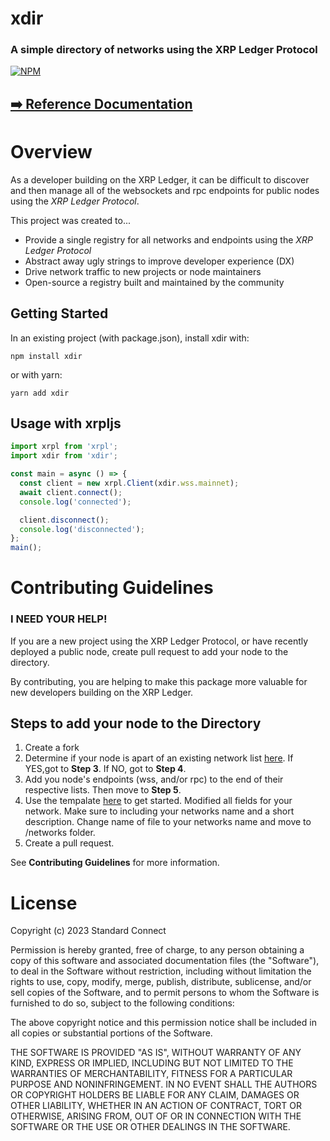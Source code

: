 # xdir

### A simple directory of networks using the XRP Ledger Protocol

[![NPM](https://nodei.co/npm/xdir.png)](https://www.npmjs.com/package/xdir)

## [➡️ Reference Documentation](https://standardconnect.github.io/xdir/)

# Overview

As a developer building on the XRP Ledger, it can be difficult to discover and then manage all of the websockets and rpc endpoints for public nodes using the _XRP Ledger Protocol_.

This project was created to...

- Provide a single registry for all networks and endpoints using the _XRP Ledger Protocol_
- Abstract away ugly strings to improve developer experience (DX)
- Drive network traffic to new projects or node maintainers
- Open-source a registry built and maintained by the community

## Getting Started

In an existing project (with package.json), install xdir with:

```
npm install xdir
```

or with yarn:

```
yarn add xdir
```

## Usage with xrpljs

```ts
import xrpl from 'xrpl';
import xdir from 'xdir';

const main = async () => {
  const client = new xrpl.Client(xdir.wss.mainnet);
  await client.connect();
  console.log('connected');

  client.disconnect();
  console.log('disconnected');
};
main();
```

# Contributing Guidelines

### I NEED YOUR HELP!

If you are a new project using the XRP Ledger Protocol, or have recently deployed a public node, create pull request to add your node to the directory.

By contributing, you are helping to make this package more valuable for new developers building on the XRP Ledger.

## Steps to add your node to the Directory

1. Create a fork
2. Determine if your node is apart of an existing network list [here](https://github.com/standardconnect/xdir/tree/main/networks). If YES,got to **Step 3**. If NO, got to **Step 4**.
3. Add you node's endpoints (wss, and/or rpc) to the end of their respective lists. Then move to **Step 5**.
4. Use the tempalate [here]() to get started. Modified all fields for your network. Make sure to including your networks name and a short description. Change name of file to your networks name and move to /networks folder.
5. Create a pull request.

See **Contributing Guidelines** for more information.

# License

Copyright (c) 2023 Standard Connect

Permission is hereby granted, free of charge, to any person obtaining a copy
of this software and associated documentation files (the "Software"), to deal
in the Software without restriction, including without limitation the rights
to use, copy, modify, merge, publish, distribute, sublicense, and/or sell
copies of the Software, and to permit persons to whom the Software is
furnished to do so, subject to the following conditions:

The above copyright notice and this permission notice shall be included in all
copies or substantial portions of the Software.

THE SOFTWARE IS PROVIDED "AS IS", WITHOUT WARRANTY OF ANY KIND, EXPRESS OR
IMPLIED, INCLUDING BUT NOT LIMITED TO THE WARRANTIES OF MERCHANTABILITY,
FITNESS FOR A PARTICULAR PURPOSE AND NONINFRINGEMENT. IN NO EVENT SHALL THE
AUTHORS OR COPYRIGHT HOLDERS BE LIABLE FOR ANY CLAIM, DAMAGES OR OTHER
LIABILITY, WHETHER IN AN ACTION OF CONTRACT, TORT OR OTHERWISE, ARISING FROM,
OUT OF OR IN CONNECTION WITH THE SOFTWARE OR THE USE OR OTHER DEALINGS IN THE
SOFTWARE.
